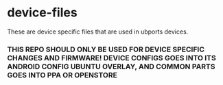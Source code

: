 # device-files
These are device specific files that are used in ubports devices.

### THIS REPO SHOULD ONLY BE USED FOR DEVICE SPECIFIC CHANGES AND FIRMWARE! DEVICE CONFIGS GOES INTO ITS ANDROID CONFIG UBUNTU OVERLAY, AND COMMON PARTS GOES INTO PPA OR OPENSTORE
